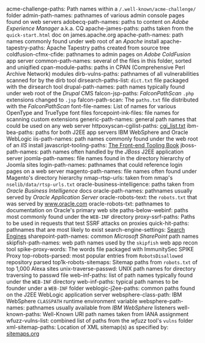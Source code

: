 acme-challenge-paths: Path names within a `/.well-known/acme-challenge/` folder
admin-path-names: pathnames of various admin console pages found on web servers
adobecq-path-names: paths to content on _Adobe Experience Manager_ a.k.a. CQ
apache-james-paths: paths taken from the `quick-start.html` doc on james.apache.org
apache-path-names: path names commonly found under web root of an _Apache_ install
apache-tapestry-paths: Apache Tapestry paths created from source tree
coldfusion-cfmx-cfide: pathnames to admin pages on _Adobe ColdFusion_ app server
common-path-names: several of the files in this folder, sorted and uniqified
cpan-module-paths: paths in CPAN (Comprehensive Perl Archive Network) modules
dirb-vulns-paths: pathnames of all vulnerabilities scanned for by the dirb tool
dirsearch-paths-list: `dict.txt` file packaged with the dirsearch tool
drupal-path-names: path names typically found under web root of the _Drupal_ CMS
falcon-jsp-paths: _FalconPathScan_ `.php` extensions changed to `.jsp`
falcon-path-scan: The `paths.txt` file distributed with the _FalconPathScan_ 
font-file-names: List of names for various OpenType and TrueType font files
forcepoint-ink-files: file names for scanning custom extensions
generic-path-names: general path names that could be used on any web server
httpoxyscan-cgilist-paths: [cgi_list.txt](https://github.com/1N3/HTTPoxyScan "HTTPoxyScan")
ibm-bea-paths: paths for both J2EE app servers IBM WebSphere and Oracle WebLogic
iis-path-names: path names commonly found under the web root of an _IIS_ install
javascript-tooling-paths: [The Front-end Tooling Book](http://tooling.github.io/book-of-modern-frontend-tooling)
jboss-path-names: path names often handled by the _JBoss_ J2EE application server
joomla-path-names: file names found in the directory hierarchy of Joomla sites
login-path-names: pathnames that could reference login pages on a web server
magento-path-names:  file names often found under Magento's directory hierarchy
nmap-rtsp-urls: taken from nmap's `nselib/data/rtsp-urls.txt`
oracle-business-intelligence: paths taken from _Oracle Business Intelligence_ docs
oracle-path-names: pathnames usually served by _Oracle Application Server_
oracle-robots-text: the `robots.txt` that was served by www.oracle.com
oracle-robots-txt: pathnames to documentation on Oracle's primary web site
paths-below-webinf: paths most commonly found under the `WEB-INF` directory
proxy-ssrf-paths: Paths to be used in requests that test SSRF attacks on proxies
quick-hit-paths: pathnames that are most likely to exist
search-engine-settings: [Search Engines](https://github.com/philc/vimium/wiki/Search-Engines)
sharepoint-path-names: common _Microsoft SharePoint_ path names
skipfish-path-names: web path names used by the `skipfish` web app recon tool
spike-proxy-words: The words file packaged with ImmunitySec SPIKE Proxy
top-robots-parsed: most popular entries from `RobotsDisallowed` repository parsed
top1k-robots-sitemaps: Sitemap paths from `robots.txt` of top 1,000 Alexa sites
unix-traverse-passwd: UNIX path names for directory traversing to passwd file
web-inf-paths: list of path names typically found under the `WEB-INF` directory
web-inf-paths: typical path names to be founder under a `WEB-INF` folder
weblogic-j2ee-paths: common paths found on the J2EE WebLogic application server
websphere-class-path: IBM WebSphere `CLASSPATH` runtime environment variable 
websphere-path-names: pathnames usually available from _IBM WebSphere_ listeners
well-known-paths: Well-Known URI path names taken from IANA assignment
wfuzz-vulns-list: combined list of paths from the _wfuzz_ tool's `vulns` folder
xml-sitemap-paths: Location of XML sitemap(s) as specified by: [sitemaps.org](https://www.sitemaps.org)
